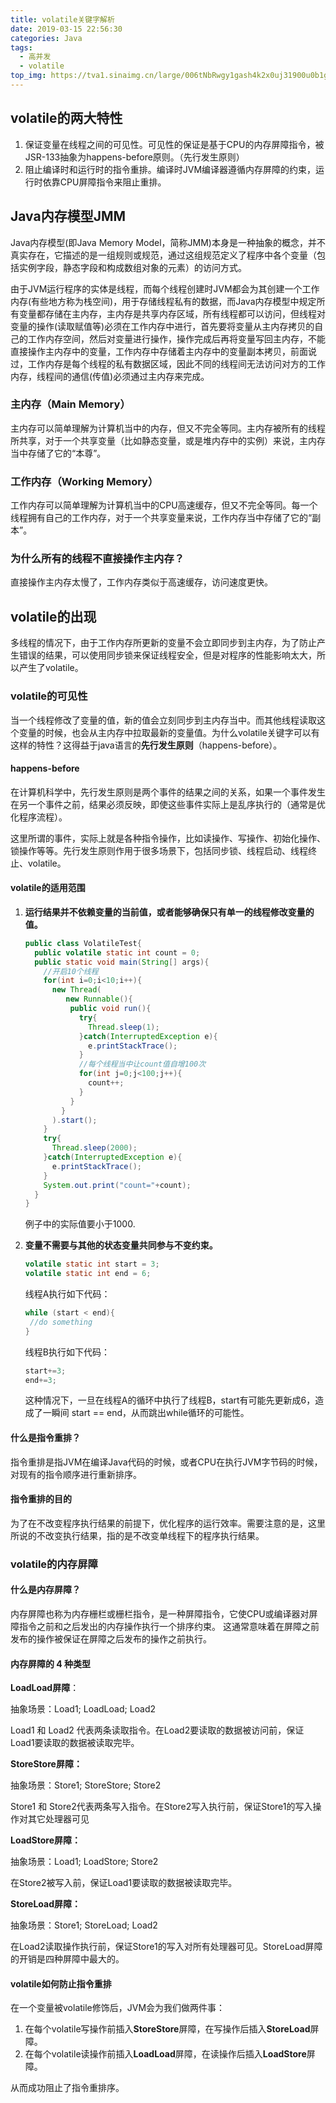 ```yaml
---
title: volatile关键字解析
date: 2019-03-15 22:56:30
categories: Java
tags: 
  - 高并发
  - volatile
top_img: https://tva1.sinaimg.cn/large/006tNbRwgy1gash4k2x0uj31900u0b1g.jpg
---
```


## volatile的两大特性

1. 保证变量在线程之间的可见性。可见性的保证是基于CPU的内存屏障指令，被JSR-133抽象为happens-before原则。（先行发生原则）
2. 阻止编译时和运行时的指令重排。编译时JVM编译器遵循内存屏障的约束，运行时依靠CPU屏障指令来阻止重排。

## Java内存模型JMM

Java内存模型(即Java Memory Model，简称JMM)本身是一种抽象的概念，并不真实存在，它描述的是一组规则或规范，通过这组规范定义了程序中各个变量（包括实例字段，静态字段和构成数组对象的元素）的访问方式。<!-- More -->

由于JVM运行程序的实体是线程，而每个线程创建时JVM都会为其创建一个工作内存(有些地方称为栈空间)，用于存储线程私有的数据，而Java内存模型中规定所有变量都存储在主内存，主内存是共享内存区域，所有线程都可以访问，但线程对变量的操作(读取赋值等)必须在工作内存中进行，首先要将变量从主内存拷贝的自己的工作内存空间，然后对变量进行操作，操作完成后再将变量写回主内存，不能直接操作主内存中的变量，工作内存中存储着主内存中的变量副本拷贝，前面说过，工作内存是每个线程的私有数据区域，因此不同的线程间无法访问对方的工作内存，线程间的通信(传值)必须通过主内存来完成。

### 主内存（Main Memory）

主内存可以简单理解为计算机当中的内存，但又不完全等同。主内存被所有的线程所共享，对于一个共享变量（比如静态变量，或是堆内存中的实例）来说，主内存当中存储了它的“本尊”。

### 工作内存（Working Memory）

工作内存可以简单理解为计算机当中的CPU高速缓存，但又不完全等同。每一个线程拥有自己的工作内存，对于一个共享变量来说，工作内存当中存储了它的“副本”。

### 为什么所有的线程不直接操作主内存？

直接操作主内存太慢了，工作内存类似于高速缓存，访问速度更快。

## volatile的出现

多线程的情况下，由于工作内存所更新的变量不会立即同步到主内存，为了防止产生错误的结果，可以使用同步锁来保证线程安全，但是对程序的性能影响太大，所以产生了volatile。

### volatile的可见性

当一个线程修改了变量的值，新的值会立刻同步到主内存当中。而其他线程读取这个变量的时候，也会从主内存中拉取最新的变量值。为什么volatile关键字可以有这样的特性？这得益于java语言的**先行发生原则**（happens-before）。

#### happens-before

在计算机科学中，先行发生原则是两个事件的结果之间的关系，如果一个事件发生在另一个事件之前，结果必须反映，即使这些事件实际上是乱序执行的（通常是优化程序流程）。

这里所谓的事件，实际上就是各种指令操作，比如读操作、写操作、初始化操作、锁操作等等。先行发生原则作用于很多场景下，包括同步锁、线程启动、线程终止、volatile。

#### volatile的适用范围

1. **运行结果并不依赖变量的当前值，或者能够确保只有单一的线程修改变量的值。**

   ```java
   public class VolatileTest{
     public volatile static int count = 0;
     public static void main(String[] args){
       //开启10个线程
       for(int i=0;i<10;i++){
         new Thread(
         	new Runnable(){
             public void run(){
               try{
                 Thread.sleep(1);
               }catch(InterruptedException e){
                 e.printStackTrace();
               }
               //每个线程当中让count值自增100次
               for(int j=0;j<100;j++){
                 count++;
               }
             }
           }
         ).start();
       }
       try{
         Thread.sleep(2000);
       }catch(InterruptedException e){
         e.printStackTrace();
       }
       System.out.print("count="+count);
     }
   }
   ```

   例子中的实际值要小于1000.

2. **变量不需要与其他的状态变量共同参与不变约束。**

   ```java
   volatile static int start = 3;
   volatile static int end = 6;
   ```

   线程A执行如下代码：

   ```java
   while (start < end){
    //do something
   }
   ```

   线程B执行如下代码：

   ```java
   start+=3;
   end+=3;
   ```

   这种情况下，一旦在线程A的循环中执行了线程B，start有可能先更新成6，造成了一瞬间 start == end，从而跳出while循环的可能性。



#### 什么是指令重排？

指令重排是指JVM在编译Java代码的时候，或者CPU在执行JVM字节码的时候，对现有的指令顺序进行重新排序。

#### 指令重排的目的

为了在不改变程序执行结果的前提下，优化程序的运行效率。需要注意的是，这里所说的不改变执行结果，指的是不改变单线程下的程序执行结果。

### volatile的内存屏障

#### 什么是内存屏障？

内存屏障也称为内存栅栏或栅栏指令，是一种屏障指令，它使CPU或编译器对屏障指令之前和之后发出的内存操作执行一个排序约束。 这通常意味着在屏障之前发布的操作被保证在屏障之后发布的操作之前执行。

#### 内存屏障的 4 种类型

**LoadLoad屏障**：

抽象场景：Load1; LoadLoad; Load2

Load1 和 Load2 代表两条读取指令。在Load2要读取的数据被访问前，保证Load1要读取的数据被读取完毕。

**StoreStore屏障：**

抽象场景：Store1; StoreStore; Store2

Store1 和 Store2代表两条写入指令。在Store2写入执行前，保证Store1的写入操作对其它处理器可见

**LoadStore屏障：**

抽象场景：Load1; LoadStore; Store2

在Store2被写入前，保证Load1要读取的数据被读取完毕。

**StoreLoad屏障：**

抽象场景：Store1; StoreLoad; Load2

在Load2读取操作执行前，保证Store1的写入对所有处理器可见。StoreLoad屏障的开销是四种屏障中最大的。

#### volatile如何防止指令重排

在一个变量被volatile修饰后，JVM会为我们做两件事：

1. 在每个volatile写操作前插入**StoreStore**屏障，在写操作后插入**StoreLoad**屏障。
2. 在每个volatile读操作前插入**LoadLoad**屏障，在读操作后插入**LoadStore**屏障。

从而成功阻止了指令重排序。